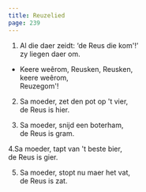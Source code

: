 ```yaml
---
title: Reuzelied
page: 239
---  
```


1. Al die daer zeidt: ‘de Reus die kom'!’  
zy liegen daer om.  


- Keere weêrom, Reusken, Reusken,  
keere weêrom,  
Reuzegom'!  


2. Sa moeder, zet den pot op 't vier,  
de Reus is hier.  


3. Sa moeder, snijd een boterham,  
de Reus is gram.  


4.Sa moeder, tapt van 't beste bier,  
de Reus is gier.  


5. Sa moeder, stopt nu maer het vat,  
de Reus is zat.  